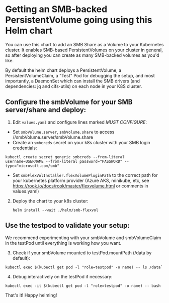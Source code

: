 # Getting an SMB-backed PersistentVolume going using this Helm chart

You can use this chart to add an SMB Share as a Volume
to your Kubernetes cluster. It enables SMB-based PersistentVolumes
on your cluster in general, so after deploying you can create as
many SMB-backed volumes as you'd like.

By default the helm chart deploys a PersistentVolume, a PersistentVolumeClaim,
a "Test" Pod for debugging the setup, and most importantly, a DaemonSet
which can install the SMB drivers (and dependencies: jq and cifs-utils)
on each node in your K8S cluster.

## Configure the smbVolume for your SMB server/share and deploy:

1. Edit `values.yaml` and configure lines marked *MUST CONFIGURE*:
  - Set `smbVolume.server`, `smbVolume.share` to access //smbVolume.server/smbVolume.share
  - Create an `smbcreds` secret on your k8s cluster with your SMB login credentials:
   ```
   kubectl create secret generic smbcreds --from-literal username=USERNAME --from-literal password="PASSWORD" --type="microsoft.com/smb"
   ```
  - Set `smbFlexVolInstaller.flexVolumePluginPath` to the correct path
    for your kubernetes platform provider (Azure AKS, minikube, etc, 
    see https://rook.io/docs/rook/master/flexvolume.html or comments in values.yaml)

2. Deploy the chart to your k8s cluster: 
   ```
   helm install --wait ./helm/smb-flexvol
   ```

## Use the testpod to validate your setup:

We recommend experimenting with your smbVolume and smbVolumeClaim in the testPod
until everything is working how you want.

3. Check if your smbVolume mounted to testPod.mountPath (/data by default):
  ```
  kubectl exec $(kubectl get pod -l "role=testpod" -o name) -- ls /data`
  ```

4. Debug interactively on the testPod if necessary:
  ```
  kubectl exec -it $(kubectl get pod -l "role=testpod" -o name) -- bash
  ```

That's it! Happy helming!